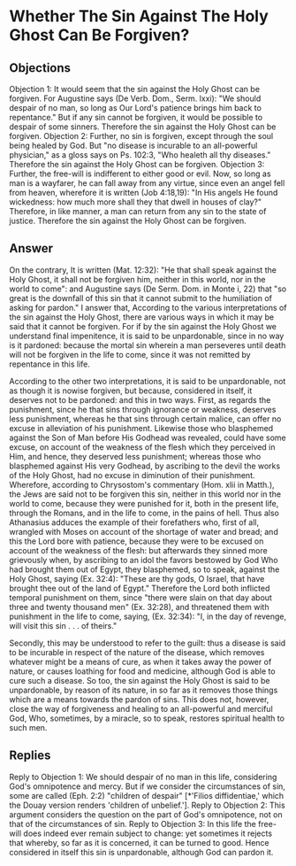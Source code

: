 # Whether The Sin Against The Holy Ghost Can Be Forgiven?
## Objections
Objection 1: It would seem that the sin against the Holy Ghost can be forgiven. For Augustine says (De Verb. Dom., Serm. lxxi): "We should despair of no man, so long as Our Lord's patience brings him back to repentance." But if any sin cannot be forgiven, it would be possible to despair of some sinners. Therefore the sin against the Holy Ghost can be forgiven.
Objection 2: Further, no sin is forgiven, except through the soul being healed by God. But "no disease is incurable to an all-powerful physician," as a gloss says on Ps. 102:3, "Who healeth all thy diseases." Therefore the sin against the Holy Ghost can be forgiven.
Objection 3: Further, the free-will is indifferent to either good or evil. Now, so long as man is a wayfarer, he can fall away from any virtue, since even an angel fell from heaven, wherefore it is written (Job 4:18,19): "In His angels He found wickedness: how much more shall they that dwell in houses of clay?" Therefore, in like manner, a man can return from any sin to the state of justice. Therefore the sin against the Holy Ghost can be forgiven.
## Answer
On the contrary, It is written (Mat. 12:32): "He that shall speak against the Holy Ghost, it shall not be forgiven him, neither in this world, nor in the world to come": and Augustine says (De Serm. Dom. in Monte i, 22) that "so great is the downfall of this sin that it cannot submit to the humiliation of asking for pardon."
I answer that, According to the various interpretations of the sin against the Holy Ghost, there are various ways in which it may be said that it cannot be forgiven. For if by the sin against the Holy Ghost we understand final impenitence, it is said to be unpardonable, since in no way is it pardoned: because the mortal sin wherein a man perseveres until death will not be forgiven in the life to come, since it was not remitted by repentance in this life.

According to the other two interpretations, it is said to be unpardonable, not as though it is nowise forgiven, but because, considered in itself, it deserves not to be pardoned: and this in two ways. First, as regards the punishment, since he that sins through ignorance or weakness, deserves less punishment, whereas he that sins through certain malice, can offer no excuse in alleviation of his punishment. Likewise those who blasphemed against the Son of Man before His Godhead was revealed, could have some excuse, on account of the weakness of the flesh which they perceived in Him, and hence, they deserved less punishment; whereas those who blasphemed against His very Godhead, by ascribing to the devil the works of the Holy Ghost, had no excuse in diminution of their punishment. Wherefore, according to Chrysostom's commentary (Hom. xlii in Matth.), the Jews are said not to be forgiven this sin, neither in this world nor in the world to come, because they were punished for it, both in the present life, through the Romans, and in the life to come, in the pains of hell. Thus also Athanasius adduces the example of their forefathers who, first of all, wrangled with Moses on account of the shortage of water and bread; and this the Lord bore with patience, because they were to be excused on account of the weakness of the flesh: but afterwards they sinned more grievously when, by ascribing to an idol the favors bestowed by God Who had brought them out of Egypt, they blasphemed, so to speak, against the Holy Ghost, saying (Ex. 32:4): "These are thy gods, O Israel, that have brought thee out of the land of Egypt." Therefore the Lord both inflicted temporal punishment on them, since "there were slain on that day about three and twenty thousand men" (Ex. 32:28), and threatened them with punishment in the life to come, saying, (Ex. 32:34): "I, in the day of revenge, will visit this sin . . . of theirs."

Secondly, this may be understood to refer to the guilt: thus a disease is said to be incurable in respect of the nature of the disease, which removes whatever might be a means of cure, as when it takes away the power of nature, or causes loathing for food and medicine, although God is able to cure such a disease. So too, the sin against the Holy Ghost is said to be unpardonable, by reason of its nature, in so far as it removes those things which are a means towards the pardon of sins. This does not, however, close the way of forgiveness and healing to an all-powerful and merciful God, Who, sometimes, by a miracle, so to speak, restores spiritual health to such men.
## Replies
Reply to Objection 1: We should despair of no man in this life, considering God's omnipotence and mercy. But if we consider the circumstances of sin, some are called (Eph. 2:2) "children of despair" [*'Filios diffidentiae,' which the Douay version renders 'children of unbelief.'].
Reply to Objection 2: This argument considers the question on the part of God's omnipotence, not on that of the circumstances of sin.
Reply to Objection 3: In this life the free-will does indeed ever remain subject to change: yet sometimes it rejects that whereby, so far as it is concerned, it can be turned to good. Hence considered in itself this sin is unpardonable, although God can pardon it.